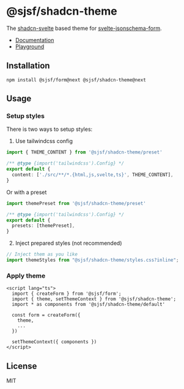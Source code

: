 # @sjsf/shadcn-theme

The [shadcn-svelte](https://github.com/huntabyte/shadcn-svelte) based theme for [svelte-jsonschema-form](https://github.com/x0k/svelte-jsonschema-form).

- [Documentation](https://x0k.github.io/svelte-jsonschema-form/v2/themes/shadcn/)
- [Playground](https://x0k.github.io/svelte-jsonschema-form/playground2/)

## Installation

```shell
npm install @sjsf/form@next @sjsf/shadcn-theme@next
```

## Usage

### Setup styles

There is two ways to setup styles:

1. Use tailwindcss config

```typescript
import { THEME_CONTENT } from '@sjsf/shadcn-theme/preset'

/** @type {import('tailwindcss').Config} */
export default {
  content: ['./src/**/*.{html,js,svelte,ts}', THEME_CONTENT],
}
```

Or with a preset

```typescript
import themePreset from '@sjsf/shadcn-theme/preset'

/** @type {import('tailwindcss').Config} */
export default {
  presets: [themePreset],
}
```

2. Inject prepared styles (not recommended)

```typescript
// Inject them as you like
import themeStyles from "@sjsf/shadcn-theme/styles.css?inline";
```

### Apply theme

```svelte
<script lang="ts">
  import { createForm } from '@sjsf/form';
  import { theme, setThemeContext } from '@sjsf/shadcn-theme';
  import * as components from '@sjsf/shadcn-theme/default'

  const form = createForm({
    theme,
    ...
  })

  setThemeContext({ components })
</script>
```

## License

MIT
